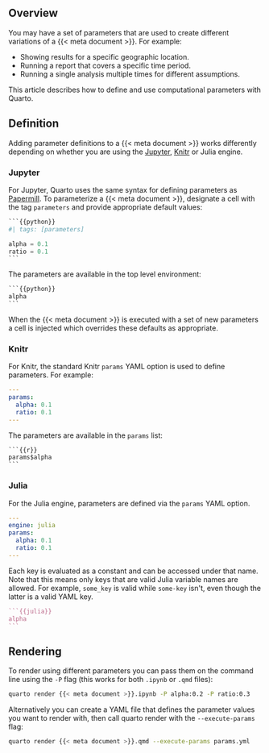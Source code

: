 
## Overview

You may have a set of parameters that are used to create different variations of a {{< meta document >}}. For example:

-   Showing results for a specific geographic location.
-   Running a report that covers a specific time period.
-   Running a single analysis multiple times for different assumptions.

This article describes how to define and use computational parameters with Quarto.

## Definition

Adding parameter definitions to a {{< meta document >}} works differently depending on whether you are using the [Jupyter](https://jupyter.org), [Knitr](https://yihui.name/knitr) or Julia engine.

### Jupyter

For Jupyter, Quarto uses the same syntax for defining parameters as [Papermill](https://papermill.readthedocs.io/en/latest/usage-parameterize.html). To parameterize a {{< meta document >}}, designate a cell with the tag `parameters` and provide appropriate default values:

````python
```{{python}}
#| tags: [parameters]

alpha = 0.1
ratio = 0.1
```
````

The parameters are available in the top level environment:

````python
```{{python}}
alpha
```
````

When the {{< meta document >}} is executed with a set of new parameters a cell is injected which overrides these defaults as appropriate.

### Knitr

For Knitr, the standard Knitr `params` YAML option is used to define parameters. For example:

``` yaml
---
params:
  alpha: 0.1
  ratio: 0.1
---
```

The parameters are available in the `params` list:

````python
```{{r}}
params$alpha
```
````

### Julia

For the Julia engine, parameters are defined via the `params` YAML option.

``` yaml
---
engine: julia
params:
  alpha: 0.1
  ratio: 0.1
---
```

Each key is evaluated as a constant and can be accessed under that name.
Note that this means only keys that are valid Julia variable names are allowed.
For example, `some_key` is valid while `some-key` isn't, even though the latter is a valid YAML key.

````julia
```{{julia}}
alpha
```
````

## Rendering

To render using different parameters you can pass them on the command line using the `-P` flag (this works for both `.ipynb` or `.qmd` files):

``` {.bash filename="Terminal"}
quarto render {{< meta document >}}.ipynb -P alpha:0.2 -P ratio:0.3
```

Alternatively you can create a YAML file that defines the parameter values you want to render with, then call quarto render with the `--execute-params` flag:

``` {.bash filename="Terminal"}
quarto render {{< meta document >}}.qmd --execute-params params.yml
```
